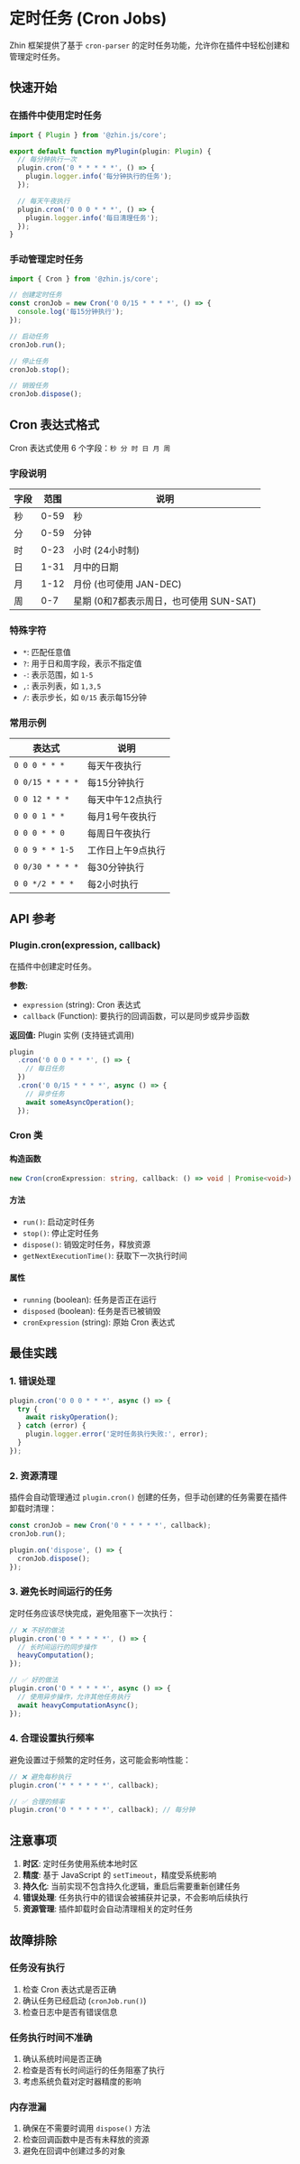 # 定时任务 (Cron Jobs)

Zhin 框架提供了基于 `cron-parser` 的定时任务功能，允许你在插件中轻松创建和管理定时任务。

## 快速开始

### 在插件中使用定时任务

```typescript
import { Plugin } from '@zhin.js/core';

export default function myPlugin(plugin: Plugin) {
  // 每分钟执行一次
  plugin.cron('0 * * * * *', () => {
    plugin.logger.info('每分钟执行的任务');
  });

  // 每天午夜执行
  plugin.cron('0 0 0 * * *', () => {
    plugin.logger.info('每日清理任务');
  });
}
```

### 手动管理定时任务

```typescript
import { Cron } from '@zhin.js/core';

// 创建定时任务
const cronJob = new Cron('0 0/15 * * * *', () => {
  console.log('每15分钟执行');
});

// 启动任务
cronJob.run();

// 停止任务
cronJob.stop();

// 销毁任务
cronJob.dispose();
```

## Cron 表达式格式

Cron 表达式使用 6 个字段：`秒 分 时 日 月 周`

### 字段说明

| 字段 | 范围 | 说明 |
|------|------|------|
| 秒 | 0-59 | 秒 |
| 分 | 0-59 | 分钟 |
| 时 | 0-23 | 小时 (24小时制) |
| 日 | 1-31 | 月中的日期 |
| 月 | 1-12 | 月份 (也可使用 JAN-DEC) |
| 周 | 0-7 | 星期 (0和7都表示周日，也可使用 SUN-SAT) |

### 特殊字符

- `*`: 匹配任意值
- `?`: 用于日和周字段，表示不指定值
- `-`: 表示范围，如 `1-5`
- `,`: 表示列表，如 `1,3,5`
- `/`: 表示步长，如 `0/15` 表示每15分钟

### 常用示例

| 表达式 | 说明 |
|--------|------|
| `0 0 0 * * *` | 每天午夜执行 |
| `0 0/15 * * * *` | 每15分钟执行 |
| `0 0 12 * * *` | 每天中午12点执行 |
| `0 0 0 1 * *` | 每月1号午夜执行 |
| `0 0 0 * * 0` | 每周日午夜执行 |
| `0 0 9 * * 1-5` | 工作日上午9点执行 |
| `0 0/30 * * * *` | 每30分钟执行 |
| `0 0 */2 * * *` | 每2小时执行 |

## API 参考

### Plugin.cron(expression, callback)

在插件中创建定时任务。

**参数:**
- `expression` (string): Cron 表达式
- `callback` (Function): 要执行的回调函数，可以是同步或异步函数

**返回值:** Plugin 实例 (支持链式调用)

```typescript
plugin
  .cron('0 0 0 * * *', () => {
    // 每日任务
  })
  .cron('0 0/15 * * * *', async () => {
    // 异步任务
    await someAsyncOperation();
  });
```

### Cron 类

#### 构造函数

```typescript
new Cron(cronExpression: string, callback: () => void | Promise<void>)
```

#### 方法

- `run()`: 启动定时任务
- `stop()`: 停止定时任务
- `dispose()`: 销毁定时任务，释放资源
- `getNextExecutionTime()`: 获取下一次执行时间

#### 属性

- `running` (boolean): 任务是否正在运行
- `disposed` (boolean): 任务是否已被销毁
- `cronExpression` (string): 原始 Cron 表达式

## 最佳实践

### 1. 错误处理

```typescript
plugin.cron('0 0 0 * * *', async () => {
  try {
    await riskyOperation();
  } catch (error) {
    plugin.logger.error('定时任务执行失败:', error);
  }
});
```

### 2. 资源清理

插件会自动管理通过 `plugin.cron()` 创建的任务，但手动创建的任务需要在插件卸载时清理：

```typescript
const cronJob = new Cron('0 * * * * *', callback);
cronJob.run();

plugin.on('dispose', () => {
  cronJob.dispose();
});
```

### 3. 避免长时间运行的任务

定时任务应该尽快完成，避免阻塞下一次执行：

```typescript
// ❌ 不好的做法
plugin.cron('0 * * * * *', () => {
  // 长时间运行的同步操作
  heavyComputation();
});

// ✅ 好的做法
plugin.cron('0 * * * * *', async () => {
  // 使用异步操作，允许其他任务执行
  await heavyComputationAsync();
});
```

### 4. 合理设置执行频率

避免设置过于频繁的定时任务，这可能会影响性能：

```typescript
// ❌ 避免每秒执行
plugin.cron('* * * * * *', callback);

// ✅ 合理的频率
plugin.cron('0 * * * * *', callback); // 每分钟
```

## 注意事项

1. **时区**: 定时任务使用系统本地时区
2. **精度**: 基于 JavaScript 的 `setTimeout`，精度受系统影响
3. **持久化**: 当前实现不包含持久化逻辑，重启后需要重新创建任务
4. **错误处理**: 任务执行中的错误会被捕获并记录，不会影响后续执行
5. **资源管理**: 插件卸载时会自动清理相关的定时任务

## 故障排除

### 任务没有执行

1. 检查 Cron 表达式是否正确
2. 确认任务已经启动 (`cronJob.run()`)
3. 检查日志中是否有错误信息

### 任务执行时间不准确

1. 确认系统时间是否正确
2. 检查是否有长时间运行的任务阻塞了执行
3. 考虑系统负载对定时器精度的影响

### 内存泄漏

1. 确保在不需要时调用 `dispose()` 方法
2. 检查回调函数中是否有未释放的资源
3. 避免在回调中创建过多的对象
